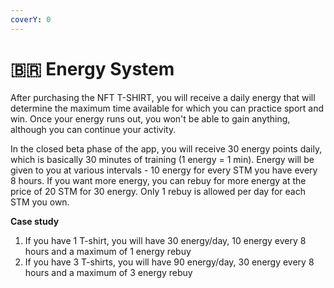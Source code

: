 ```yaml
---
coverY: 0
---
```


# 🇧🇷 Energy System

After purchasing the NFT T-SHIRT, you will receive a daily energy that will determine the maximum time available for which you can practice sport and win. Once your energy runs out, you won't be able to gain anything, although you can continue your activity.

In the closed beta phase of the app, you will receive 30 energy points daily, which is basically 30 minutes of training (1 energy = 1 min). Energy will be given to you at various intervals - 10 energy for every STM you have every 8 hours. If you want more energy, you can rebuy for more energy at the price of 20 STM for 30 energy. Only 1 rebuy is allowed per day for each STM you own.

**Case study**

1. If you have 1 T-shirt, you will have 30 energy/day, 10 energy every 8 hours and a maximum of 1 energy rebuy
2. If you have 3 T-shirts, you will have 90 energy/day, 30 energy every 8 hours and a maximum of 3 energy rebuy
